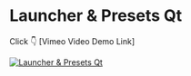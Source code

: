 # Launcher & Presets Qt

Click :point_down: [Vimeo Video Demo Link]

[![Launcher & Presets Qt](https://ibb.co/31hTTs2)](https://vimeo.com/940411452/2ecdccfa10)

